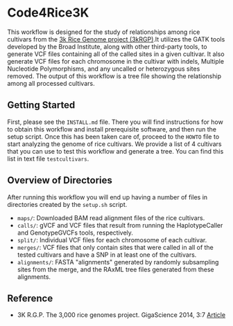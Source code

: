 # Code4Rice3K

This workflow is designed for the study of relationships among rice cultivars from the [3k Rice Genome project (3kRGP)](http://gigadb.org/dataset/200001).It utilizes the GATK tools developed by the Broad Institute, along with other third-party tools, to generate VCF files containing all of the called sites in a given cultivar. 
It also generate VCF files for each chromosome in the cultivar with indels, Multiple Nucleotide Polymorphisms, and any uncalled or heterozygous sites removed. 
The output of this workflow is a tree file showing the relationship among all processed cultivars.

## Getting Started

First, please see the `INSTALL.md` file. 
There you will find instructions for how to obtain this workflow and install prerequisite software, and then run the setup script. 
Once this has been taken care of, proceed to the `HOWTO` file to start analyzing the genome of rice cultivars. 
We provide a list of 4 cultivars that you can use to test this workflow and generate a tree. 
You can find this list in text file `testcultivars`. 

## Overview of Directories

After running this workflow you will end up having a number of files in directories created by the `setup.sh` script.
* `maps/`: Downloaded BAM read alignment files of the rice cultivars.
* `calls/`: gVCF and VCF files that result from running the HaplotypeCaller and GenotypeGVCFs tools, respectively.
* `split/`: Individual VCF files for each chromosome of each cultivar.
* `merges/`: VCF files that only contain sites that were called in all of the tested cultivars and have a SNP in at least one of the cultivars.
* `alignments/`: FASTA "alignments" generated by randomly subsampling sites from the merge, and the RAxML tree files generated from these alignments. 

## Reference

* 3K R.G.P. The 3,000 rice genomes project. GigaScience 2014, 3:7 
[Article](https://gigascience.biomedcentral.com/articles/10.1186/2047-217X-3-7)
